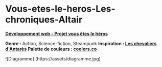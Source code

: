 # Vous-etes-le-heros-Les-chroniques-Altair

**[Développement web - Projet vous êtes le héros](https://smnarnold.com/projets/vous-etes-le-heros)**

**Genre :** Action, Science-fiction, Steampunk
**Inspiration : [Les chevaliers d'Antarès](https://www.anne-robillard.com/les-chevaliers-d-antares)**
**Palette de couleurs : [coolors.co](https://coolors.co/fffffa-575a5e-3a3e3b-c5d5e4-39a0ed)**

![Diagramme] (https://assets/diagramme.jpg)
